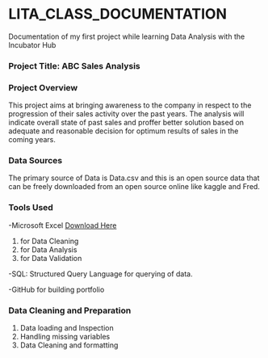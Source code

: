 # LITA_CLASS_DOCUMENTATION
Documentation of my first project while learning Data Analysis with the Incubator Hub

### Project Title: ABC Sales Analysis

### Project Overview
This project aims at bringing awareness to the company in respect to the progression of their sales activity over the past years. The analysis will indicate overall state of past sales and proffer better solution based on adequate and reasonable decision for optimum results of sales in the coming years.

### Data Sources
The primary source of Data is Data.csv and this is an open source data that can be freely downloaded from an open source online like kaggle and Fred.

### Tools Used
-Microsoft Excel [Download Here](https//www.microsoft.com)
 1. for Data Cleaning
 2. for Data Analysis
 3. for Data Validation
    
-SQL: Structured Query Language for querying of data.

-GitHub for building portfolio

### Data Cleaning and Preparation
 1. Data loading and Inspection
 2. Handling missing variables
 3. Data Cleaning and formatting  
 
 
 
